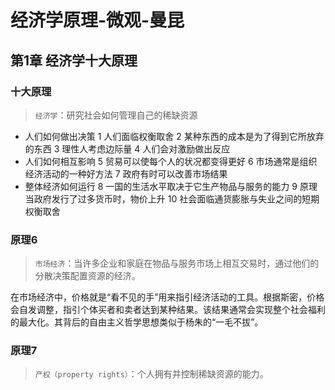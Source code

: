 # 经济学原理-微观-曼昆

## 第1章 经济学十大原理

### 十大原理

> `经济学`：研究社会如何管理自己的稀缺资源

- 人们如何做出决策
    1 人们面临权衡取舍
    2 某种东西的成本是为了得到它所放弃的东西
    3 理性人考虑边际量
    4 人们会对激励做出反应
- 人们如何相互影响
    5 贸易可以使每个人的状况都变得更好
    6 市场通常是组织经济活动的一种好方法
    7 政府有时可以改善市场结果
- 整体经济如何运行
    8 一国的生活水平取决于它生产物品与服务的能力
    9 原理当政府发行了过多货币时，物价上升
    10 社会面临通货膨胀与失业之间的短期权衡取舍

### 原理6

> `市场经济`：当许多企业和家庭在物品与服务市场上相互交易时，通过他们的分散决策配置资源的经济。

在市场经济中，价格就是“看不见的手”用来指引经济活动的工具。根据斯密，价格会自发调整，指引个体买者和卖者达到某种结果。该结果通常会实现整个社会福利的最大化。其背后的自由主义哲学思想类似于杨朱的“一毛不拔”。

### 原理7

> `产权（property rights）`：个人拥有并控制稀缺资源的能力。

